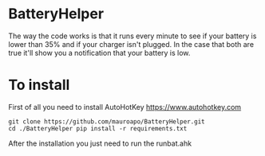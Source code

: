 # BatteryHelper
The way the code works is that it runs every minute to see if your battery is lower than 35% and if your charger isn't plugged. In the case that both are true it'll show you a notification that your battery is low.

# To install
First of all you need to install AutoHotKey https://www.autohotkey.com

```
git clone https://github.com/mauroapo/BatteryHelper.git
cd ./BatteryHelper pip install -r requirements.txt

```

After the installation you just need to run the runbat.ahk
